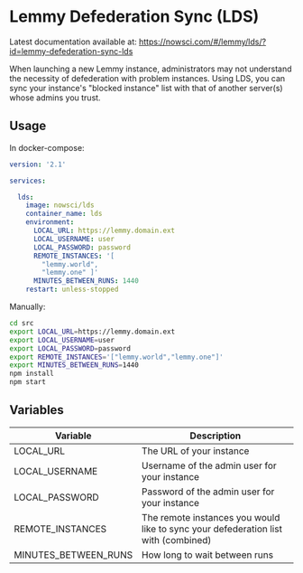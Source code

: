 # Lemmy Defederation Sync (LDS)

Latest documentation available at: https://nowsci.com/#/lemmy/lds/?id=lemmy-defederation-sync-lds

When launching a new Lemmy instance, administrators may not understand the necessity of defederation with problem instances. Using LDS, you can sync your instance's "blocked instance" list with that of another server(s) whose admins you trust.

## Usage
In docker-compose:
```yml
version: '2.1'

services:

  lds:
    image: nowsci/lds
    container_name: lds
    environment:
      LOCAL_URL: https://lemmy.domain.ext
      LOCAL_USERNAME: user
      LOCAL_PASSWORD: password
      REMOTE_INSTANCES: '[
        "lemmy.world",
        "lemmy.one" ]'
      MINUTES_BETWEEN_RUNS: 1440
    restart: unless-stopped
```

Manually:
```bash
cd src
export LOCAL_URL=https://lemmy.domain.ext
export LOCAL_USERNAME=user
export LOCAL_PASSWORD=password
export REMOTE_INSTANCES='["lemmy.world","lemmy.one"]'
export MINUTES_BETWEEN_RUNS=1440
npm install
npm start
```

## Variables

|Variable|Description|
|-|-|
|LOCAL_URL|The URL of your instance|
|LOCAL_USERNAME|Username of the admin user for your instance|
|LOCAL_PASSWORD|Password of the admin user for your instance|
|REMOTE_INSTANCES|The remote instances you would like to sync your defederation list with (combined)|
|MINUTES_BETWEEN_RUNS|How long to wait between runs|
